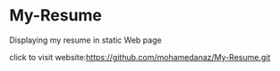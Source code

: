 # My-Resume
Displaying my resume in static Web page


click to visit website:https://github.com/mohamedanaz/My-Resume.git
